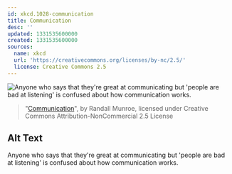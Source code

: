 ```yaml
---
id: xkcd.1028-communication
title: Communication
desc: ''
updated: 1331535600000
created: 1331535600000
sources:
  name: xkcd
  url: 'https://creativecommons.org/licenses/by-nc/2.5/'
  license: Creative Commons 2.5
---
```

![Anyone who says that they're great at communicating but 'people are bad at listening' is confused about how communication works.](https://imgs.xkcd.com/comics/communication.png)
> "[Communication](https://xkcd.com/1028/)", by Randall Munroe, licensed under Creative Commons Attribution-NonCommercial 2.5 License

## Alt Text
Anyone who says that they're great at communicating but 'people are bad at listening' is confused about how communication works.
